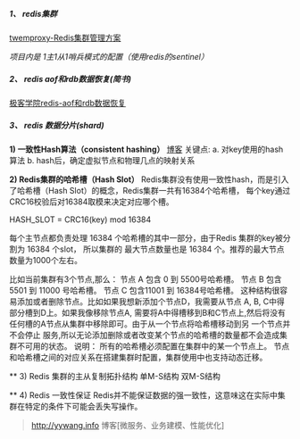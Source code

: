 ##### 1、 redis集群
[twemproxy-Redis集群管理方案](http://wiki.jikexueyuan.com/project/redis/cluster-up.html)

*项目内是 1主1从1哨兵模式的配置（使用redis的sentinel）*

##### 2、 redis aof和rdb数据恢复(简书)
[极客学院redis-aof和rdb数据恢复](http://wiki.jikexueyuan.com/project/redis/data-migration.html)

##### 3、 redis 数据分片(shard)
**1) 一致性Hash算法（consistent hashing）**
[博客](http://yywang.info/2017/04/15/hash/)
关键点:  a. 对key使用的hash算法
        b. hash后，确定虚拟节点和物理几点的映射关系
        
**2) Redis集群的哈希槽（Hash Slot）**
   Redis集群没有使用一致性hash，而是引入了哈希槽（Hash Slot）的概念，Redis集群一共有16384个哈希槽，
每个key通过CRC16校验后对16384取模来决定对应哪个槽。

   HASH_SLOT = CRC16(key) mod 16384

   每个主节点都负责处理 16384 个哈希槽的其中一部分，由于Redis 集群的key被分割为 16384 个slot， 所以集群的
最大节点数量也是 16384 个。推荐的最大节点数量为1000个左右。
    
比如当前集群有3个节点,那么：
   节点 A 包含 0 到 5500号哈希槽。
   节点 B 包含5501 到 11000 号哈希槽。
   节点 C 包含11001 到 16384号哈希槽。
   这种结构很容易添加或者删除节点。比如如果我想新添加个节点D，我需要从节点 A, B, C中得部分槽到D上。如果我像移除节点A,
需要将A中得槽移到B和C节点上,然后将没有任何槽的A节点从集群中移除即可。由于从一个节点将哈希槽移动到另 一个节点并不会停止
服务,所以无论添加删除或者改变某个节点的哈希槽的数量都不会造成集群不可用的状态。
说明：
   所有的哈希槽必须配置在集群中的某一个节点上。
   节点和哈希槽之间的对应关系在搭建集群时配置，集群使用中也支持动态迁移。

** 3) Redis 集群的主从复制拓扑结构
   单M-S结构   双M-S结构

** 4) Redis 一致性保证
Redis并不能保证数据的强一致性，这意味这在实际中集群在特定的条件下可能会丢失写操作。

> http://yywang.info 博客[微服务、业务建模、性能优化]